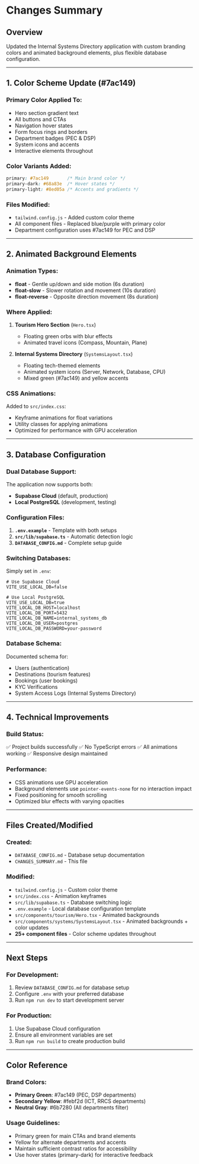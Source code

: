 # Changes Summary

## Overview
Updated the Internal Systems Directory application with custom branding colors and animated background elements, plus flexible database configuration.

---

## 1. Color Scheme Update (#7ac149)

### Primary Color Applied To:
- Hero section gradient text
- All buttons and CTAs
- Navigation hover states
- Form focus rings and borders
- Department badges (PEC & DSP)
- System icons and accents
- Interactive elements throughout

### Color Variants Added:
```css
primary: #7ac149       /* Main brand color */
primary-dark: #68a83e  /* Hover states */
primary-light: #8ed05a /* Accents and gradients */
```

### Files Modified:
- `tailwind.config.js` - Added custom color theme
- All component files - Replaced blue/purple with primary color
- Department configuration uses #7ac149 for PEC and DSP

---

## 2. Animated Background Elements

### Animation Types:
- **float** - Gentle up/down and side motion (6s duration)
- **float-slow** - Slower rotation and movement (10s duration)
- **float-reverse** - Opposite direction movement (8s duration)

### Where Applied:
1. **Tourism Hero Section** (`Hero.tsx`)
   - Floating green orbs with blur effects
   - Animated travel icons (Compass, Mountain, Plane)

2. **Internal Systems Directory** (`SystemsLayout.tsx`)
   - Floating tech-themed elements
   - Animated system icons (Server, Network, Database, CPU)
   - Mixed green (#7ac149) and yellow accents

### CSS Animations:
Added to `src/index.css`:
- Keyframe animations for float variations
- Utility classes for applying animations
- Optimized for performance with GPU acceleration

---

## 3. Database Configuration

### Dual Database Support:
The application now supports both:
- **Supabase Cloud** (default, production)
- **Local PostgreSQL** (development, testing)

### Configuration Files:
1. **`.env.example`** - Template with both setups
2. **`src/lib/supabase.ts`** - Automatic detection logic
3. **`DATABASE_CONFIG.md`** - Complete setup guide

### Switching Databases:
Simply set in `.env`:
```env
# Use Supabase Cloud
VITE_USE_LOCAL_DB=false

# Use Local PostgreSQL
VITE_USE_LOCAL_DB=true
VITE_LOCAL_DB_HOST=localhost
VITE_LOCAL_DB_PORT=5432
VITE_LOCAL_DB_NAME=internal_systems_db
VITE_LOCAL_DB_USER=postgres
VITE_LOCAL_DB_PASSWORD=your-password
```

### Database Schema:
Documented schema for:
- Users (authentication)
- Destinations (tourism features)
- Bookings (user bookings)
- KYC Verifications
- System Access Logs (Internal Systems Directory)

---

## 4. Technical Improvements

### Build Status:
✅ Project builds successfully
✅ No TypeScript errors
✅ All animations working
✅ Responsive design maintained

### Performance:
- CSS animations use GPU acceleration
- Background elements use `pointer-events-none` for no interaction impact
- Fixed positioning for smooth scrolling
- Optimized blur effects with varying opacities

---

## Files Created/Modified

### Created:
- `DATABASE_CONFIG.md` - Database setup documentation
- `CHANGES_SUMMARY.md` - This file

### Modified:
- `tailwind.config.js` - Custom color theme
- `src/index.css` - Animation keyframes
- `src/lib/supabase.ts` - Database switching logic
- `.env.example` - Local database configuration template
- `src/components/tourism/Hero.tsx` - Animated backgrounds
- `src/components/systems/SystemsLayout.tsx` - Animated backgrounds + color updates
- **25+ component files** - Color scheme updates throughout

---

## Next Steps

### For Development:
1. Review `DATABASE_CONFIG.md` for database setup
2. Configure `.env` with your preferred database
3. Run `npm run dev` to start development server

### For Production:
1. Use Supabase Cloud configuration
2. Ensure all environment variables are set
3. Run `npm run build` to create production build

---

## Color Reference

### Brand Colors:
- **Primary Green**: #7ac149 (PEC, DSP departments)
- **Secondary Yellow**: #febf2d (ICT, RRCS departments)
- **Neutral Gray**: #6b7280 (All departments filter)

### Usage Guidelines:
- Primary green for main CTAs and brand elements
- Yellow for alternate departments and accents
- Maintain sufficient contrast ratios for accessibility
- Use hover states (primary-dark) for interactive feedback
